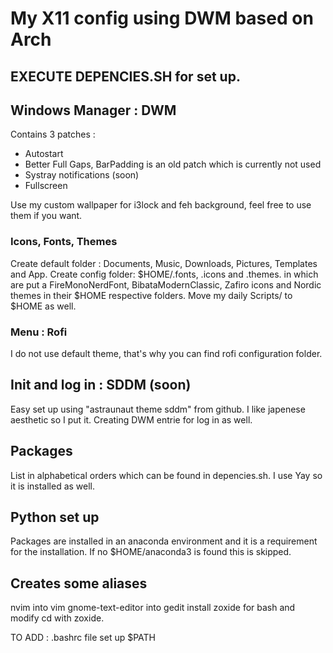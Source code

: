 # My X11 config using DWM based on Arch

## EXECUTE DEPENCIES.SH for set up.

## Windows Manager : DWM 
Contains 3 patches :
- Autostart
- Better Full Gaps, BarPadding is an old patch which is currently not used
- Systray notifications (soon)
- Fullscreen

Use my custom wallpaper for i3lock and feh background, feel free to use them if you want.

### Icons, Fonts, Themes
Create default folder : Documents, Music, Downloads, Pictures, Templates and App.
Create config folder: $HOME/.fonts, .icons and .themes.
in which are put a FireMonoNerdFont, BibataModernClassic, Zafiro icons and Nordic themes in their $HOME respective folders.
Move my daily Scripts/ to $HOME as well.

### Menu : Rofi

I do not use default theme, that's why you can find rofi configuration folder.

## Init and log in : SDDM (soon) 

Easy set up using "astraunaut theme sddm" from github. I like japenese aesthetic so I put it.
Creating DWM entrie for log in as well.

## Packages 

List in alphabetical orders which can be found in depencies.sh.
I use Yay so it is installed as well.

## Python set up

Packages are installed in an anaconda environment and it is a requirement for the installation. 
If no $HOME/anaconda3 is found this is skipped.

## Creates some aliases 

nvim into vim
gnome-text-editor into gedit
install zoxide for bash and modify cd with zoxide.

TO ADD : 
.bashrc file 
set up $PATH



